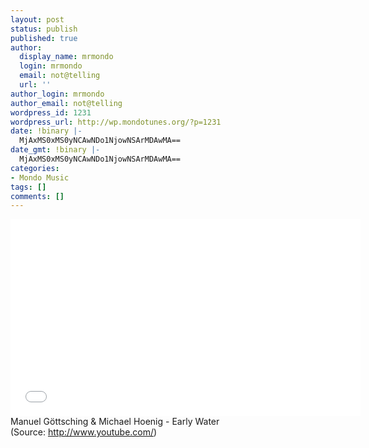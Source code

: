 ```yaml
---
layout: post
status: publish
published: true
author:
  display_name: mrmondo
  login: mrmondo
  email: not@telling
  url: ''
author_login: mrmondo
author_email: not@telling
wordpress_id: 1231
wordpress_url: http://wp.mondotunes.org/?p=1231
date: !binary |-
  MjAxMS0xMS0yNCAwNDo1NjowNSArMDAwMA==
date_gmt: !binary |-
  MjAxMS0xMS0yNCAwNDo1NjowNSArMDAwMA==
categories:
- Mondo Music
tags: []
comments: []
---
```

<iframe width="560" height="315" src="//www.youtube.com/embed/zbRHyT_KS6E" frameborder="0"> </iframe>
Manuel Göttsching &amp; Michael Hoenig - Early Water
<div class="attribution">(<span>Source:</span> <a href="http://www.youtube.com/">http://www.youtube.com/</a>)</div>
